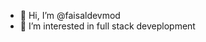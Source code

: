 - 👋 Hi, I’m @faisaldevmod
- 👀 I’m interested in full stack deveplopment 




<!---
faisaldevmod/faisaldevmod is a ✨ special ✨ repository because its `README.md` (this file) appears on your GitHub profile.
You can click the Preview link to take a look at your changes.
--->
